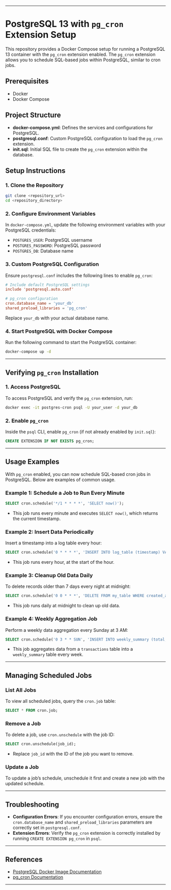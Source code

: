 
---

# PostgreSQL 13 with `pg_cron` Extension Setup

This repository provides a Docker Compose setup for running a PostgreSQL 13 container with the `pg_cron` extension enabled. The `pg_cron` extension allows you to schedule SQL-based jobs within PostgreSQL, similar to cron jobs.

## Prerequisites

- Docker
- Docker Compose

## Project Structure

- **docker-compose.yml**: Defines the services and configurations for PostgreSQL.
- **postgresql.conf**: Custom PostgreSQL configuration to load the `pg_cron` extension.
- **init.sql**: Initial SQL file to create the `pg_cron` extension within the database.

## Setup Instructions

### 1. Clone the Repository

```bash
git clone <repository_url>
cd <repository_directory>
```

### 2. Configure Environment Variables

In `docker-compose.yml`, update the following environment variables with your PostgreSQL credentials:

- `POSTGRES_USER`: PostgreSQL username
- `POSTGRES_PASSWORD`: PostgreSQL password
- `POSTGRES_DB`: Database name

### 3. Custom PostgreSQL Configuration

Ensure `postgresql.conf` includes the following lines to enable `pg_cron`:

```conf
# Include default PostgreSQL settings
include 'postgresql.auto.conf'

# pg_cron configuration
cron.database_name = 'your_db'
shared_preload_libraries = 'pg_cron'
```

Replace `your_db` with your actual database name.

### 4. Start PostgreSQL with Docker Compose

Run the following command to start the PostgreSQL container:

```bash
docker-compose up -d
```

---

## Verifying `pg_cron` Installation

### 1. Access PostgreSQL

To access PostgreSQL and verify the `pg_cron` extension, run:

```bash
docker exec -it postgres-cron psql -U your_user -d your_db
```

### 2. Enable `pg_cron`

Inside the `psql` CLI, enable `pg_cron` (if not already enabled by `init.sql`):

```sql
CREATE EXTENSION IF NOT EXISTS pg_cron;
```

---

## Usage Examples

With `pg_cron` enabled, you can now schedule SQL-based cron jobs in PostgreSQL. Below are examples of common usage.

### Example 1: Schedule a Job to Run Every Minute

```sql
SELECT cron.schedule('*/1 * * * *', 'SELECT now()');
```

- This job runs every minute and executes `SELECT now()`, which returns the current timestamp.

### Example 2: Insert Data Periodically

Insert a timestamp into a log table every hour:

```sql
SELECT cron.schedule('0 * * * *', 'INSERT INTO log_table (timestamp) VALUES (now())');
```

- This job runs every hour, at the start of the hour.

### Example 3: Cleanup Old Data Daily

To delete records older than 7 days every night at midnight:

```sql
SELECT cron.schedule('0 0 * * *', 'DELETE FROM my_table WHERE created_at < now() - interval ''7 days''');
```

- This job runs daily at midnight to clean up old data.

### Example 4: Weekly Aggregation Job

Perform a weekly data aggregation every Sunday at 3 AM:

```sql
SELECT cron.schedule('0 3 * * SUN', 'INSERT INTO weekly_summary (total, created_at) SELECT SUM(amount), now() FROM transactions');
```

- This job aggregates data from a `transactions` table into a `weekly_summary` table every week.

---

## Managing Scheduled Jobs

### List All Jobs

To view all scheduled jobs, query the `cron.job` table:

```sql
SELECT * FROM cron.job;
```

### Remove a Job

To delete a job, use `cron.unschedule` with the job ID:

```sql
SELECT cron.unschedule(job_id);
```

- Replace `job_id` with the ID of the job you want to remove.

### Update a Job

To update a job’s schedule, unschedule it first and create a new job with the updated schedule.

---

## Troubleshooting

- **Configuration Errors**: If you encounter configuration errors, ensure the `cron.database_name` and `shared_preload_libraries` parameters are correctly set in `postgresql.conf`.
- **Extension Errors**: Verify the `pg_cron` extension is correctly installed by running `CREATE EXTENSION pg_cron` in `psql`.

---

## References

- [PostgreSQL Docker Image Documentation](https://hub.docker.com/_/postgres)
- [pg_cron Documentation](https://github.com/citusdata/pg_cron)

---


